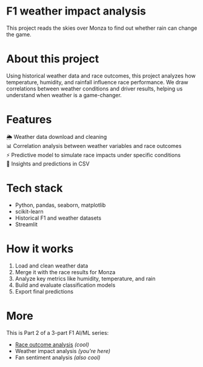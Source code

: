 # F1 weather impact analysis
This project reads the skies over Monza to find out whether rain can change the game. <br/>

# About this project 
Using historical weather data and race outcomes, this project analyzes how temperature, humidity, and rainfall influence race performance. We draw correlations between weather conditions and driver results, helping us understand when weather is a game-changer.<br/>

# Features 
🌦️ Weather data download and cleaning<br/>
📊 Correlation analysis between weather variables and race outcomes<br/>
⚡ Predictive model to simulate race impacts under specific conditions<br/>
📁 Insights and predictions in CSV<br/> 

# Tech stack
- Python, pandas, seaborn, matplotlib<br/>
- scikit-learn<br/>
- Historical F1 and weather datasets<br/>
- Streamlit<br/>

# How it works
1. Load and clean weather data<br/>
2. Merge it with the race results for Monza<br/>
3. Analyze key metrics like humidity, temperature, and rain<br/>
4. Build and evaluate classification models<br/>
5. Export final predictions<br/>

# More
This is Part 2 of a 3-part F1 AI/ML series:
- [Race outcome analysis](https://github.com/swathikalburgi/F1-race-outcome-analysis) *(cool)*
- Weather impact analysis *(you're here)*
- Fan sentiment analysis *(also cool)*

